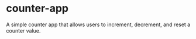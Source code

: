 # counter-app
A simple counter app that allows users to increment, decrement, and reset a counter value.
